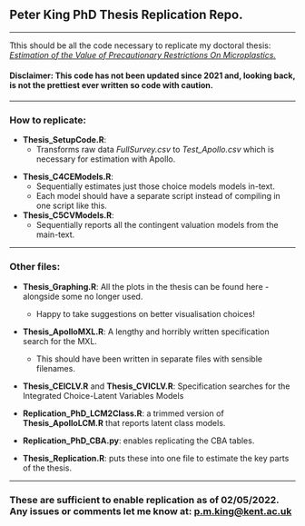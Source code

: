 ## Peter King PhD Thesis Replication Repo.


----
Tthis should be all the code necessary to replicate my doctoral thesis: *[Estimation of the Value of Precautionary Restrictions On Microplastics.](https://researchportal.bath.ac.uk/en/studentTheses/estimation-of-the-value-of-precautionary-restrictions-on-micropla)*

#### Disclaimer: This code has not been updated since 2021 and, looking back, is not the prettiest ever written so code with caution.

----
### How to replicate:
  +  **Thesis_SetupCode.R**: 
      +  Transforms raw data *FullSurvey.csv* to *Test_Apollo.csv* which is necessary for estimation with Apollo.
  -  **Thesis_C4CEModels.R**: 
      -  Sequentially estimates just those choice models models in-text.
      -  Each model should have a separate script instead of compiling in one script like this. 
  -  **Thesis_C5CVModels.R**: 
      -  Sequentially reports all the contingent valuation models from the main-text.
  


----
### Other files:
- **Thesis_Graphing.R**: All the plots in the thesis can be found here - alongside some no longer used.
   - Happy to take suggestions on better visualisation choices!

-  **Thesis_ApolloMXL.R**: A lengthy and horribly written specification search for the MXL. 
    - This should have been written in separate files with sensible filenames.

- **Thesis_CEICLV.R** and **Thesis_CVICLV.R**: Specification searches for the Integrated Choice-Latent Variables Models

-  **Replication_PhD_LCM2Class.R**: a trimmed version of **Thesis_ApolloLCM.R** that reports latent class models.

-  **Replication_PhD_CBA.py**: enables replicating the CBA tables. 

-  **Thesis_Replication.R**: puts these into one file to estimate the key parts of the thesis.  

  
  
----
### These are sufficient to enable replication as of 02/05/2022. Any issues or comments let me know at: [p.m.king@kent.ac.uk](p.m.king@kent.ac.uk)

